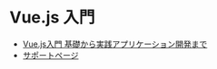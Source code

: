 # Vue.js 入門

- [Vue.js入門 基礎から実践アプリケーション開発まで](https://gihyo.jp/book/2018/978-4-297-10091-9)
- [サポートページ](https://gihyo.jp/book/2018/978-4-297-10091-9/support)

